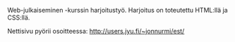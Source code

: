 Web-julkaiseminen -kurssin harjoitustyö. Harjoitus on toteutettu HTML:llä ja CSS:llä. 

Nettisivu pyörii osoitteessa: <http://users.jyu.fi/~jonnurmi/est/>
